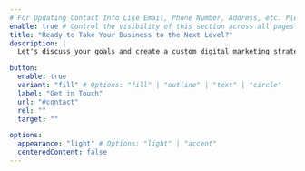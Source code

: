 ```yaml
---
# For Updating Contact Info Like Email, Phone Number, Address, etc. Please update in `src/config/config.toml` `settings.contactInfo` table
enable: true # Control the visibility of this section across all pages where it is used
title: "Ready to Take Your Business to the Next Level?"
description: |
  Let's discuss your goals and create a custom digital marketing strategy that delivers real results

button:
  enable: true
  variant: "fill" # Options: "fill" | "outline" | "text" | "circle"
  label: "Get in Touch"
  url: "#contact"
  rel: ""
  target: ""

options:
  appearance: "light" # Options: "light" | "accent"
  centeredContent: false
---
```

